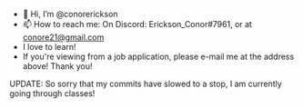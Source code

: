 - 👋 Hi, I’m @conorerickson
- 📫 How to reach me: On Discord: Erickson_Conor#7961, or at conore21@gmail.com
- I love to learn! 
- If you're viewing from a job application, please e-mail me at the address above! Thank you!

<!---
conorerickson/conorerickson is a ✨ special ✨ repository because its `README.md` (this file) appears on your GitHub profile.
You can click the Preview link to take a look at your changes.
--->

UPDATE: So sorry that my commits have slowed to a stop, I am currently going through classes!

